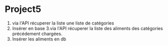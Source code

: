 # Project5

1. via l'API récuperer la liste une liste de catégories
2. Insérer en base
3.via l'API récuperer la liste des aliments des catégories précédement chargées.
4. Insérer les aliments en db
